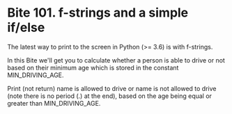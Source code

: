 # Bite 101. f-strings and a simple if/else

The latest way to print to the screen in Python (>= 3.6) is with f-strings.

In this Bite we'll get you to calculate whether a person is able to drive or not based on their minimum age which is stored in the constant MIN_DRIVING_AGE.

Print (not return) name is allowed to drive or name is not allowed to drive (note there is no period (.) at the end), based on the age being equal or greater than MIN_DRIVING_AGE.